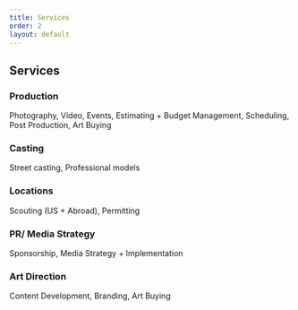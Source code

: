 ```yaml
---
title: Services
order: 2
layout: default
---
```


## Services

### Production

Photography, Video, Events, Estimating \+ Budget Management, Scheduling, Post Production, Art Buying

### Casting

Street casting, Professional models

### Locations
Scouting (US \+ Abroad), Permitting

### PR/ Media Strategy

Sponsorship, Media Strategy \+ Implementation

### Art Direction

Content Development, Branding, Art Buying